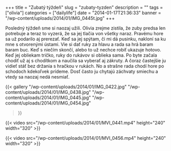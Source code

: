 +++
title = "Zubatý týždeň"
slug = "zubaty-tyzden"
description = ""
tags = ["olivia"]
categories = ["dailylife"]
date = "2014-01-17T21:36:33"
banner = "/wp-content/uploads/2014/01/IMG_0445t.jpg"
+++

Posledný týždeň sme si naozaj užili. Olivia zrejme zistila, že zuby predsa len potrebuje a teraz to vyzerá, že sa jej tlačia von všetky naraz. Pravému hore sa už podarilo aj prerezať. Keď
sa jej spýtam, či mi dá pusinku, nakloní sa ku mne s otvorenými ústami. Vie si dať ruky za hlavu a
rada sa hrá baram baram buc. Keď s niečím skončí, alebo to už nechce robiť ukazuje hotovo. Keď jej
obliekam tričko, ruky do rukávov si oblieka sama. Po byte začala chodiť už aj s chodítkom a naučila
sa vyberať aj zákruty. A čoraz častejšie ju vidieť stáť bez držania s hračkou v rukách. No a
strašne rada chodí hore po schodoch kdekoľvek prídeme. Dosť často ju chytajú záchvaty smiechu a
vtedy sa naozaj nedá nesmiať.

{{< gallery
    "/wp-content/uploads/2014/01/IMG_0422.jpg"
    "/wp-content/uploads/2014/01/IMG_0438.jpg"
    "/wp-content/uploads/2014/01/IMG_0445.jpg"
    "/wp-content/uploads/2014/01/IMG_0454.jpg"
>}}

{{< video src="/wp-content/uploads/2014/01/MVI_0441.mp4" height="240" width="320" >}}



{{< video src="/wp-content/uploads/2014/01/MVI_0456.mp4" height="240" width="320" >}}

